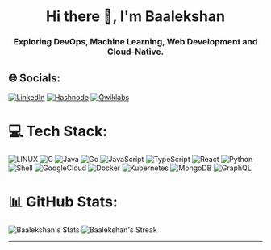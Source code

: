 <h1 align="center">Hi there 👋, I'm Baalekshan</h1>
<h3 align="center">Exploring DevOps, Machine Learning, Web Development and Cloud-Native.</h3>


## 🌐 Socials:
[![LinkedIn](https://img.shields.io/badge/linkedin-%230077B5.svg?style=for-the-badge&logo=linkedin&logoColor=white)](https://www.linkedin.com/in/baalekshan/) [![Hashnode](https://img.shields.io/badge/Hashnode-%231158F0.svg?style=for-the-badge&logo=Hashnode&logoColor=white)](https://baalekshan.hashnode.dev/) [![Qwiklabs](https://img.shields.io/badge/Qwiklabs-%237B77E6.svg?style=for-the-badge&logo=QwikLabs&logoColor=white)](https://www.cloudskillsboost.google/public_profiles/cfe68d0e-4862-49ef-b824-52034d9908a6)

# 💻 Tech Stack:
![LINUX](https://img.shields.io/badge/Linux-FCC624?style=for-the-badge&logo=linux&logoColor=black) ![C](https://img.shields.io/badge/c-%2300599C.svg?style=for-the-badge&logo=c&logoColor=white) ![Java](https://img.shields.io/badge/Java-ED8B00?style=for-the-badge&logo=java&logoColor=white) ![Go](https://img.shields.io/badge/go-%2300ADD8.svg?style=for-the-badge&logo=go&logoColor=white) ![JavaScript](https://img.shields.io/badge/javascript-%23323330.svg?style=for-the-badge&logo=javascript&logoColor=%23F7DF1E) ![TypeScript](https://img.shields.io/badge/TypeScript-007acc?style=for-the-badge&logo=typescript&logoColor=white) ![React](https://img.shields.io/badge/react-%2320232a.svg?style=for-the-badge&logo=react&logoColor=%2361DAFB) ![Python](https://img.shields.io/badge/python-3670A0?style=for-the-badge&logo=python&logoColor=ffdd54) ![Shell](https://img.shields.io/badge/Shell-%234ea94b.svg?style=for-the-badge&logo=shell&logoColor=white) ![GoogleCloud](https://img.shields.io/badge/Google%20Cloud-%234285F4.svg?style=for-the-badge&logo=google-cloud&logoColor=white) ![Docker](https://img.shields.io/badge/docker-%230db7ed.svg?style=for-the-badge&logo=docker&logoColor=white) ![Kubernetes](https://img.shields.io/badge/kubernetes-%23326ce5.svg?style=for-the-badge&logo=kubernetes&logoColor=white) ![MongoDB](https://img.shields.io/badge/MongoDB-%234ea94b.svg?style=for-the-badge&logo=mongodb&logoColor=white) ![GraphQL](https://img.shields.io/badge/GraphQL-%23e10098.svg?style=for-the-badge&logo=graphql&logoColor=white)

# 📊 GitHub Stats:
![Baalekshan's Stats](https://github-readme-stats.vercel.app/api?username=Baalekshan&theme=tokyonight&show_icons=true&hide_border=true&count_private=true) 
![Baalekshan's Streak](https://github-readme-streak-stats.herokuapp.com/?user=Baalekshan&theme=tokyonight&hide_border=true)

---
